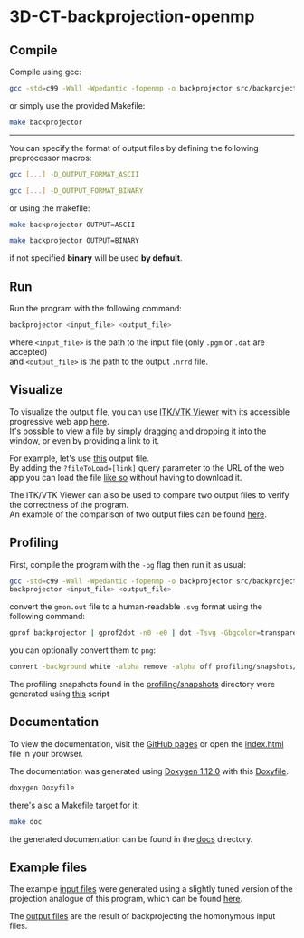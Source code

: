 # 3D-CT-backprojection-openmp

## Compile
Compile using gcc:
```bash
gcc -std=c99 -Wall -Wpedantic -fopenmp -o backprojector src/backprojector.c -lm
```
or simply use the provided Makefile:
```bash
make backprojector
```

---

You can specify the format of output files by defining the following preprocessor macros:
```bash
gcc [...] -D_OUTPUT_FORMAT_ASCII
```
```bash
gcc [...] -D_OUTPUT_FORMAT_BINARY
```
or using the makefile:
```bash
make backprojector OUTPUT=ASCII
```
```bash
make backprojector OUTPUT=BINARY
```
if not specified **binary** will be used **by default**.


## Run
Run the program with the following command:
```bash
backprojector <input_file> <output_file>
```
where `<input_file>` is the path to the input file (only `.pgm` or `.dat` are accepted)\
and `<output_file>` is the path to the output `.nrrd` file.

## Visualize
To visualize the output file, you can use [ITK/VTK Viewer](https://github.com/kitware/itk-vtk-viewer) with its accessible progressive web app [here](https://kitware.github.io/itk-vtk-viewer/app/).\
It's possible to view a file by simply dragging and dropping it into the window, or even by providing a link to it.

For example, let's use [this](output/cubeWithSphereCutout-ascii.nrrd) output file.\
By adding the `?fileToLoad=[link]` query parameter to the URL of the web app you can load the file [like so](https://kitware.github.io/itk-vtk-viewer/app/?fileToLoad=https://raw.githubusercontent.com/Borgotto/3D-CT-backprojection-openmp/main/output/cubeWithSphereCutout-ascii.nrrd) without having to download it.


The ITK/VTK Viewer can also be used to compare two output files to verify the correctness of the program.\
An example of the comparison of two output files can be found [here](https://kitware.github.io/itk-vtk-viewer/app/?rotate=false&image=https://raw.githubusercontent.com/Borgotto/3D-CT-backprojection-openmp/main/output/cubeWithSphereCutout-original.nrrd&fixedImage=https://raw.githubusercontent.com/Borgotto/3D-CT-backprojection-openmp/main/output/cubeWithSphereCutout-ascii.nrrd&compare=blend).

## Profiling
First, compile the program with the `-pg` flag then run it as usual:
```bash
gcc -std=c99 -Wall -Wpedantic -fopenmp -o backprojector src/backprojector.c -lm -pg
backprojector <input_file> <output_file>
```
convert the `gmon.out` file to a human-readable `.svg` format using the following command:
```bash
gprof backprojector | gprof2dot -n0 -e0 | dot -Tsvg -Gbgcolor=transparent -o profiling/snapshots/"$(ls -l ./profiling/snapshots/ | wc -l) - $(date '+%Y-%m-%d %H.%M.%S')".svg
```
you can optionally convert them to `png`:
```bash
convert -background white -alpha remove -alpha off profiling/snapshots/<snapshot>.svg profiling/snapshots/<snapshot>.png
```

The profiling snapshots found in the [profiling/snapshots](profiling/snapshots) directory were generated using [this](profiling/runProfiler.sh) script

## Documentation
To view the documentation, visit the [GitHub pages](https://borgotto.github.io/3D-CT-backprojection-openmp/) or open the [index.html](docs/index.html) file in your browser.

The documentation was generated using [Doxygen 1.12.0](https://www.doxygen.nl/) with this [Doxyfile](docs/build/Doxyfile).
```bash
doxygen Doxyfile
```
there's also a Makefile target for it:
```bash
make doc
```
the generated documentation can be found in the [docs](docs) directory.

## Example files
The example [input files](tests) were generated using a slightly tuned version of the projection analogue of this program, which can be found [here](https://github.com/LorenzoColletta/Parallel-implementation-of-a-tomographic-projection-algorithm).

The [output files](output) are the result of backprojecting the homonymous input files.